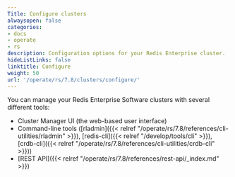 ```yaml
---
Title: Configure clusters
alwaysopen: false
categories:
- docs
- operate
- rs
description: Configuration options for your Redis Enterprise cluster.
hideListLinks: false
linktitle: Configure
weight: 50
url: '/operate/rs/7.8/clusters/configure/'
---
```

You can manage your Redis Enterprise Software clusters with several different tools:

- Cluster Manager UI (the web-based user interface)
- Command-line tools ([rladmin]({{< relref "/operate/rs/7.8/references/cli-utilities/rladmin" >}}), [redis-cli]({{< relref "/develop/tools/cli" >}}), [crdb-cli]({{< relref "/operate/rs/7.8/references/cli-utilities/crdb-cli" >}}))
- [REST API]({{< relref "/operate/rs/7.8/references/rest-api/_index.md" >}})



